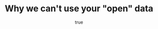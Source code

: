 ---
id: http://contentapi.theodi.org/draft-guidance-on-data-licensing-issues.json
web_url: http://theodi.org/blog/draft-guidance-on-data-licensing-issues
slug: draft-guidance-on-data-licensing-issues
title: Why we can't use your "open" data
format: article
updated_at: '2015-09-11T10:58:48+01:00'
created_at: '2015-01-12T13:17:49+00:00'
tag_ids:
- blog
- data-licencing
- licensing
- open-data
tags:
- id: http://contentapi.theodi.org/tags/articles/blog.json
  web_url: 
  title: Blog Post
  details:
    description: Blog Post
    short_description: 
    type: article
  content_with_tag:
    id: http://contentapi.theodi.org/with_tag.json?article=blog
    web_url: http://theodi.org/tags/blog
    slug: blog
  parent: 
- id: http://contentapi.theodi.org/tags/keywords/data-licencing.json
  web_url: 
  title: data licencing
  details:
    description: 
    short_description: 
    type: keyword
  content_with_tag:
    id: http://contentapi.theodi.org/with_tag.json?keyword=data-licencing
    web_url: http://theodi.org/tags/data-licencing
    slug: data-licencing
  parent: 
- id: http://contentapi.theodi.org/tags/keywords/licensing.json
  web_url: 
  title: licensing
  details:
    description: 
    short_description: 
    type: keyword
  content_with_tag:
    id: http://contentapi.theodi.org/with_tag.json?keyword=licensing
    web_url: http://theodi.org/tags/licensing
    slug: licensing
  parent: 
- id: http://contentapi.theodi.org/tags/keywords/open-data.json
  web_url: 
  title: open data
  details:
    description: 
    short_description: 
    type: keyword
  content_with_tag:
    id: http://contentapi.theodi.org/with_tag.json?keyword=open-data
    web_url: http://theodi.org/tags/open-data
    slug: open-data
  parent: 
related: []
details:
  need_id: 
  business_proposition: false
  description: "The decision about which licence to use is one of the most important
    steps in publishing an open dataset.\r\n\r\nWhile lots of licences aim to be \"open\",
    the terms they include may fall short of actually being open data, making reuse
    of the data very difficult.\r\n\r\nIn order to make an informed decision publishers
    need to have a clear understanding of what they hope to achieve by opening up
    their data, the ways they will hope it will be used, and the types of users they
    wish to engage."
  excerpt: The decision about which licence to use is one of the most important steps
    in publishing an open dataset.
  language: en
  need_extended_font: false
  url: ''
  content: |+
    <p>The decision about which licence to use is one of the most important steps in publishing an open dataset.</p>

    <p>While lots of licences aim to be &ldquo;open&rdquo;, the terms they include may fall short of actually being open data, making reuse of the data very difficult.</p>

    <p>In order to make an informed decision publishers need to have a clear understanding of what they hope to achieve by opening up their data, the ways they will hope it will be used, and the types of users they wish to engage.</p>

    <p>For data to be open it <a rel="external" href="http://theodi.org/guides/what-open-data">must be published under an open licence</a>. Our existing <a rel="external" href="http://theodi.org/guides/publishers-guide-open-data-licensing">open data licensing guide</a> offers support to publishers when making licensing decisions, including how to select between the existing standard open licences.</p>

    <p>But there are still many datasets published under licences that do not meet the terms of the open definition. And we have found that organisations are still often unclear about the impacts of specific licensing terms on whether their data is open and whether it can be easily reused by others.</p>

    <p>To try to address these problems, we have been <a rel="external" href="http://personal.crocodoc.com/p9qfsa8">drafting some new guidance to further highlight these issues</a>.</p>

    <p>We&rsquo;ve published the draft guidance to collect feedback and comment by the community before releasing it as official ODI guidance. We&rsquo;d welcome it if you could read through <a rel="external" href="http://personal.crocodoc.com/p9qfsa8">the draft guidance</a> and let us know what you think.</p>

    <p>You can either comment on the document directly, or feel free <a href="&#109;&#097;&#105;&#108;&#116;&#111;:&#108;&#101;&#105;&#103;&#104;&#046;&#100;&#111;&#100;&#100;&#115;&#064;&#116;&#104;&#101;&#111;&#100;&#105;&#046;&#111;&#114;&#103;">email me your thoughts</a>. After giving the community a few weeks for comment we&rsquo;ll update the guidance accordingly and report back here.</p>

  media_enquiries_name: ''
  media_enquiries_email: ''
  media_enquiries_telephone: ''
  alternative_title: 'Blog post: Why we can''t use your "open" data'
  organizations: []
  author:
    name: Leigh Dodds
    slug: leigh-dodds
    web_url: http://theodi.org/team/leigh-dodds
    tag_ids:
    - team
    - rnd-programme
    - staff
  nodes: []
author:
  name: Leigh Dodds
  slug: leigh-dodds
  web_url: http://theodi.org/team/leigh-dodds
  tag_ids:
  - team
  - rnd-programme
  - staff
nodes: []
organizations: []
related_external_links: []
---
